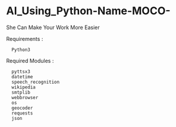 # AI_Using_Python-Name-MOCO-
She Can Make Your Work More Easier 




Requirements :

      Python3
      
Required Modules :


      pyttsx3
      datetime
      speech_recognition 
      wikipedia
      smtplib
      webbrowser 
      os
      geocoder
      requests
      json
